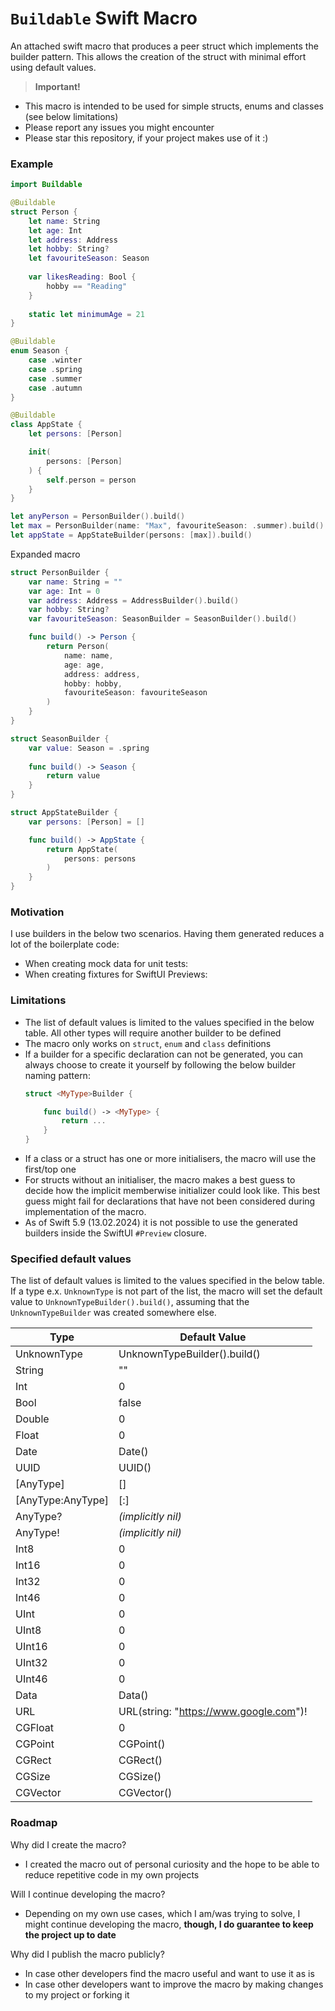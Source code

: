 # `Buildable` Swift Macro
An attached swift macro that produces a peer struct which implements the builder pattern.
This allows the creation of the struct with minimal effort using default values.

> **Important!** 
- This macro is intended to be used for simple structs, enums and classes (see below limitations)
- Please report any issues you might encounter
- Please star this repository, if your project makes use of it :) 

### Example
```swift
import Buildable

@Buildable
struct Person {
    let name: String
    let age: Int
    let address: Address
    let hobby: String?
    let favouriteSeason: Season
    
    var likesReading: Bool {
        hobby == "Reading" 
    }
    
    static let minimumAge = 21
}

@Buildable
enum Season {
    case .winter
    case .spring
    case .summer
    case .autumn
}

@Buildable
class AppState {
    let persons: [Person]

    init(
        persons: [Person]
    ) {
        self.person = person
    }
}

let anyPerson = PersonBuilder().build()
let max = PersonBuilder(name: "Max", favouriteSeason: .summer).build()
let appState = AppStateBuilder(persons: [max]).build()
```
Expanded macro
```swift
struct PersonBuilder {
    var name: String = ""
    var age: Int = 0
    var address: Address = AddressBuilder().build()
    var hobby: String?
    var favouriteSeason: SeasonBuilder = SeasonBuilder().build()

    func build() -> Person {
        return Person(
            name: name,
            age: age,
            address: address,
            hobby: hobby,
            favouriteSeason: favouriteSeason
        )
    }
}

struct SeasonBuilder {
    var value: Season = .spring
    
    func build() -> Season {
        return value
    }
}

struct AppStateBuilder {
    var persons: [Person] = []

    func build() -> AppState {
        return AppState(
            persons: persons
        )
    }
}
```

### Motivation
I use builders in the below two scenarios. Having them generated reduces a lot of the boilerplate code:  
- When creating mock data for unit tests: 
- When creating fixtures for SwiftUI Previews:

### Limitations
- The list of default values is limited to the values specified in the below table. All other types will require another builder to be defined
- The macro only works on `struct`, `enum` and `class` definitions
- If a builder for a specific declaration can not be generated, you can always choose to create it yourself by following the below builder naming pattern:
    ```swift
    struct <MyType>Builder {

        func build() -> <MyType> {
            return ...
        }
    }
    ```
- If a class or a struct has one or more initialisers, the macro will use the first/top one
- For structs without an initialiser, the macro makes a best guess to decide how the implicit memberwise initializer could look like. This best guess might fail for declarations that have not been considered during implementation of the macro.
- As of Swift 5.9 (13.02.2024) it is not possible to use the generated builders inside the SwiftUI `#Preview` closure.

### Specified default values
The list of default values is limited to the values specified in the below table. 
If a type e.x. `UnknownType` is not part of the list, the macro will set the default value to `UnknownTypeBuilder().build()`, 
assuming that the `UnknownTypeBuilder` was created somewhere else.

| Type | Default Value |
| - | - |
| UnknownType | UnknownTypeBuilder().build() |
| String | "" |
| Int | 0 |
| Bool | false |
| Double | 0 |
| Float | 0 |
| Date | Date() |
| UUID | UUID() |
| [AnyType] | [] |
| [AnyType:AnyType] | [:] |
| AnyType? | *(implicitly nil)* |
| AnyType! | *(implicitly nil)* |
| Int8 | 0 |
| Int16 | 0 |
| Int32 | 0 |
| Int46 | 0 |
| UInt | 0 |
| UInt8 | 0 |
| UInt16 | 0 |
| UInt32 | 0 |
| UInt46 | 0 |
| Data | Data() |
| URL | URL(string: "https://www.google.com")! |
| CGFloat | 0 |
| CGPoint | CGPoint() |
| CGRect | CGRect() |
| CGSize | CGSize() |
| CGVector | CGVector() |


### Roadmap

Why did I create the macro? 
- I created the macro out of personal curiosity and the hope to be able to reduce repetitive code in my own projects

Will I continue developing the macro?
- Depending on my own use cases, which I am/was trying to solve, I might continue developing the macro, **though, I do guarantee to keep the project up to date**

Why did I publish the macro publicly?
- In case other developers find the macro useful and want to use it as is
- In case other developers want to improve the macro by making changes to my project or forking it
